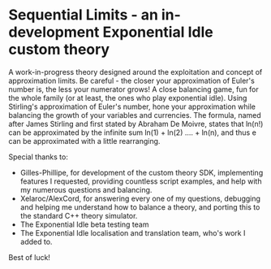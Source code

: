 # Sequential Limits - an in-development Exponential Idle custom theory

A work-in-progress theory designed around the exploitation and concept of approximation limits.
Be careful - the closer your approximation of Euler's number is, the less your numerator grows!
A close balancing game, fun for the whole family (or at least, the ones who play exponential idle). Using Stirling's approximation of Euler's number, hone your approximation while balancing the growth of your variables and currencies. The formula, named after James Stirling and first stated by Abraham De Moivre, states that ln(n!) can be approximated by the infinite sum ln(1) + ln(2) .... + ln(n), and thus e can be approximated with a little rearranging.

Special thanks to:
- Gilles-Phillipe, for development of the custom theory SDK, implementing features I requested, providing countless script examples, and help with my numerous questions and balancing.
- Xelaroc/AlexCord, for answering every one of my questions, debugging and helping me understand how to balance a theory, and porting this to the standard C++ theory simulator.
- The Exponential Idle beta testing team
- The Exponential Idle localisation and translation team, who's work I added to. 

Best of luck!